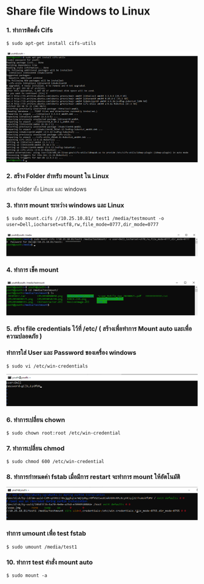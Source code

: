 # Share file Windows to Linux

### 1.	ทำการติดตั้ง Cifs 
~~~
$ sudo apt-get install cifs-utils
~~~
![Editor preferences pane](https://github.com/youthza/BackupWindowsLinux/blob/main/share%20windows%E0%B9%84%E0%B8%9BLinux/1.png)
### 2.	สร้าง Folder สำหรับ mount ใน Linux
สร้าง folder ทั้ง Linux และ windows
### 3.	ทำการ mount ระหว่าง windows และ Linux
~~~
$ sudo mount.cifs //10.25.10.81/ test1 /media/testmount -o user=Dell,iocharset=utf8,rw,file_mode=0777,dir_mode=0777
~~~
![Editor preferences pane](https://github.com/youthza/BackupWindowsLinux/blob/main/share%20windows%E0%B9%84%E0%B8%9BLinux/3.png)
### 4.	ทำการ เช็ค mount 
![Editor preferences pane](https://github.com/youthza/BackupWindowsLinux/blob/main/share%20windows%E0%B9%84%E0%B8%9BLinux/4.png)
### 5.	สร้าง file credentials ไว้ที่ /etc/ ( สร้างเพื่อทำการ Mount auto และเพื่อความปลอดภัย )
### ทำการใส่ User และ Password ของเครื่อง windows
~~~
$ sudo vi /etc/win-credentials
~~~
![Editor preferences pane](https://github.com/youthza/BackupWindowsLinux/blob/main/share%20windows%E0%B9%84%E0%B8%9BLinux/5.png)
### 6.	ทำการเปลี่ยน chown
~~~
$ sudo chown root:root /etc/win-credential
~~~
### 7.	ทำการเปลี่ยน chmod
~~~
$ sudo chmod 600 /etc/win-credential
~~~
### 8.	ทำการกำหนดค่า fstab เมื่อมีการ restart จะทำการ mount ให้อัตโนมัติ
![Editor preferences pane](https://github.com/youthza/BackupWindowsLinux/blob/main/share%20windows%E0%B9%84%E0%B8%9BLinux/6.png)
### ทำการ umount เพื่อ test fstab
~~~
$ sudo umount /media/test1	
~~~
### 10.	ทำการ test คำสั่ง mount auto
~~~
$ sudo mount -a
~~~
